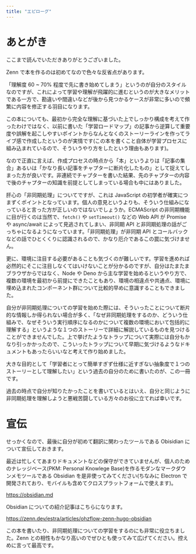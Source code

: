 ```yaml
---
title: "エピローグ"
---
```


# あとがき
ここまで読んでいただきありがとうございました。

Zenn で本を作るのは初めてなので色々な反省点があります。

「理解度 60 ~ 70% 程度で先に書き始めてしまう」というのが自分のスタイルなのですが、これによって学習や理解が飛躍的に進むというのが大きなメリットである一方で、勘違いや間違いなどが後から見つかるケースが非常に多いので頻繁に内容を修正する羽目になります。

この本についても、最初から完全な理解に基づいた上でしっかり構成を考えて作ったわけではなく、以前に書いた「学習ロードマップ」の記事から逆算して重要度や誤解を起こしやすいポイントからなんとなくのストーリーラインを作ってライブ感で作成したというのが実情です(この本を書くこと自体が学習プロセスに組み込まれているので、そういうやり方をしたという理由もあります)。

なので正直に言えば、作成プロセスの時点から「本」というよりは「記事の集合」あるいは「かなり長い記事をチャプターに断片化したもの」として捉えてしまった方が良いです。非連続でチャプターを書いた結果、先のチャプターの内容で後のチャプターの知識を前提としてしまっている場合も中にはありました。

肝心の「非同期処理」についてですが、これは JavaScript の初学者が確実につまずくポイントとなっています。個人の意見というよりも、そういう仕組みになっていると言った方が正しいのではないでしょうか。ECMAScript の非同期機能に目が行くのは当然で、`fetch()` や `setTimeout()` などの Web API が Promise や async/await によって見逃されてしまい、非同期 API と非同期処理の話がごっちゃになるようになっています。「非同期処理」が非同期 API とコールバックなどの話でひとくくりに認識されるので、かなり厄介であるこの罠に気づけません。

更に、環境に注目する必要があることも気づくのが難しいです。学習を進めれば必然的にそこに注目しなくてはいけないことが分かるのですが、自分はたまたまブラウザからではなく、Node や Deno から主な学習を始めるというやり方で、複数の環境を最初から前提にできたこともあり、環境の相違点や共通点、環境に埋め込まれたコンポーネント群について比較的早めに意識することもできました。

自分が非同期処理についての学習を始めた際には、そういったことについて断片的な情報しか得られない場合が多く、「なぜ非同期処理をするのか、どういう仕組みで、なぜそういう実行順序になるのかについて複数の環境において包括的に理解する」というような１つのストーリーで詳細に解説しているものを見つけることができませんでした。上で挙げたようなトラップについて実際には自分もかなり引っかかったので、こういったトラップについて早期に気づけるようなドキュメントもあったらいいなと考えて作り始めました。

大きな目的として「学習者にとって簡単すぎず仕様に近すぎない抽象度で１つのストーリーとして理解したい」という過去の自分のために書いたのが、この一冊です。

過去の時点で自分が知りたかったことを書いているとはいえ、自分と同じように非同期処理を理解しようと悪戦苦闘している方々のお役に立てれば幸いです。

# 宣伝
せっかくなので、最後に自分が初めて翻訳に関わったツールである Obisidian について宣伝しておきます。

最近は忙しくてあまりドキュメントなどの保守ができていませんが、個人のためのナレッジベース(PKM: Personal Knowlege Base)を作るモダンなマークダウンメモツールである Obsidian を是非使ってみてください(ちなみに Electron で開発されており、モバイルも含めてクロスプラットフォームで使えます)。

https://obsidian.md

Obsidian についての紹介記事はこちらになります。

https://zenn.dev/estra/articles/ohzflow-zenn-hugo-obsidian

この本を書いたり、非同期処理についての学習をするのにも非常に役立ちました。Zenn との相性もかなり高いのでぜひとも使ってみて広げてください。控えめに言って最高です。

